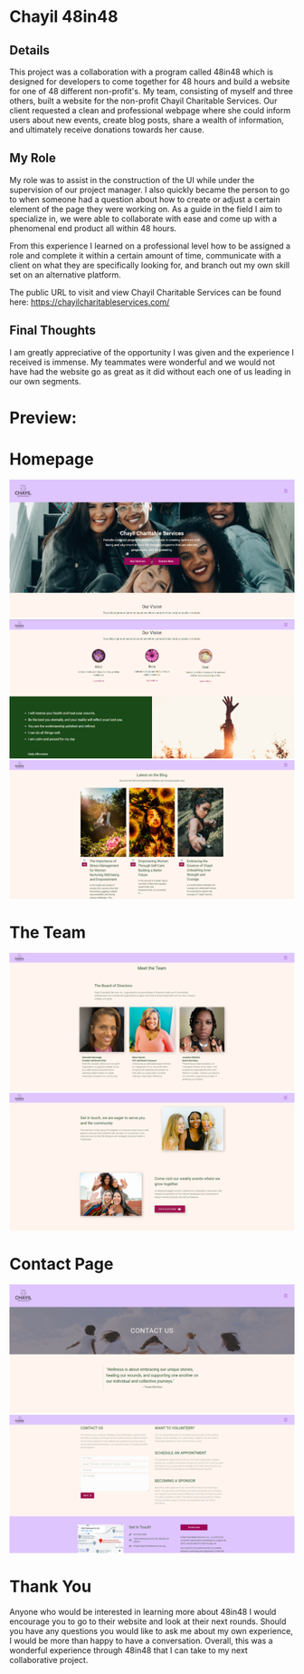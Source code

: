 # Chayil 48in48

## Details

This project was a collaboration with a program called 48in48 which is designed for developers to come together for 48 hours and build a website for one of 48 different non-profit's. My team, consisting of myself and three others, built a website for the non-profit Chayil Charitable Services. Our client requested a clean and professional webpage where she could inform users about new events, create blog posts, share a wealth of information, and ultimately receive donations towards her cause.

## My Role

My role was to assist in the construction of the UI while under the supervision of our project manager. I also quickly became the person to go to when someone had a question about how to create or adjust a certain element of the page they were working on. As a guide in the field I aim to specialize in, we were able to collaborate with ease and come up with a phenomenal end product all within 48 hours.


From this experience I learned on a professional level how to be assigned a role and complete it within a certain amount of time, communicate with a client on what they are specifically looking for, and branch out my own skill set on an alternative platform.


The public URL to visit and view Chayil Charitable Services can be found here:
https://chayilcharitableservices.com/

## Final Thoughts

I am greatly appreciative of the opportunity I was given and the experience I received is immense. My teammates were wonderful and we would not have had the website go as great as it did without each one of us leading in our own segments.

# Preview:

# Homepage

<img src="./images/ChayilHomepage.png">
<img src="./images/ChayilHomepage2.png">
<img src="./images/ChayilHomepage3.png">

# The Team

<img src="./images/ChayilTeam.png">
<img src="./images/ChayilTeam2.png">

# Contact Page

<img src="./images/ChayilContact.png">
<img src="./images/ChayilContact2.png">

# Thank You

Anyone who would be interested in learning more about 48in48 I would encourage you to go to their website and look at their next rounds. Should you have any questions you would like to ask me about my own experience, I would be more than happy to have a conversation. Overall, this was a wonderful experience through 48in48 that I can take to my next collaborative project.
